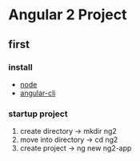 Angular 2 Project
=======

first 
-----------
### install
* [node](https://nodejs.org/en/download/)
* [angular-cli](https://cli.angular.io/)

### startup project
1. create directory -> mkdir ng2
2. move into directory -> cd ng2
3. create project -> ng new ng2-app


